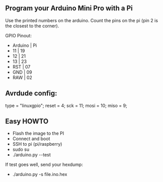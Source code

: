 Program your Arduino Mini Pro with a Pi
------------------------------

Use the printed numbers on the arduino.
Count the pins on the pi (pin 2 is the closest to the corner).

GPIO Pinout:
 - Arduino | Pi
 - 11      | 19
 - 12      | 21
 - 13      | 23
 - RST     | 07
 - GND     | 09
 - RAW     | 02

Avrdude config:
----------------
  type  = "linuxgpio";
  reset = 4;
  sck   = 11;
  mosi  = 10;
  miso  = 9;


Easy HOWTO
-----
 - Flash the image to the PI
 - Connect and boot
 - SSH to pi (pi/raspberry)
 - sudo su
 - ./arduino.py --test

If test goes well, send your hexdump:
 - ./arduino.py -s file.ino.hex
